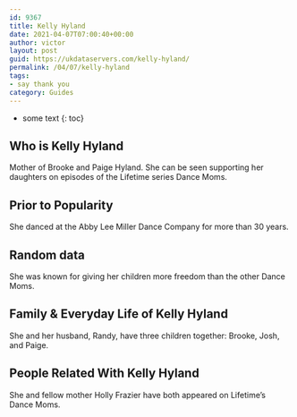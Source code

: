 ```yaml
---
id: 9367
title: Kelly Hyland
date: 2021-04-07T07:00:40+00:00
author: victor
layout: post
guid: https://ukdataservers.com/kelly-hyland/
permalink: /04/07/kelly-hyland
tags:
- say thank you
category: Guides
---
```


* some text
{: toc}


## Who is Kelly Hyland



Mother of Brooke and Paige Hyland. She can be seen supporting her daughters on episodes of the Lifetime series Dance Moms. 

                
                
                
## Prior to Popularity



She danced at the Abby Lee Miller Dance Company for more than 30 years. 

                
                
                
## Random data



She was known for giving her children more freedom than the other Dance Moms. 

                
                
                
## Family & Everyday Life of Kelly Hyland



She and her husband, Randy, have three children together: Brooke, Josh, and Paige. 

                
                
                
## People Related With Kelly Hyland



She and fellow mother Holly Frazier have both appeared on Lifetime&#8217;s Dance Moms. 

                
              
            
          
          
          